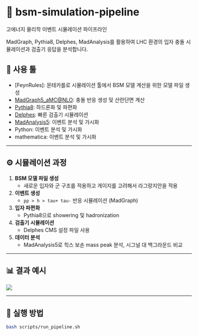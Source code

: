 # 🧪 bsm-simulation-pipeline 
고에너지 물리학 이벤트 시뮬레이션 파이프라인

MadGraph, Pythia8, Delphes, MadAnalysis를 활용하여 LHC 환경의 입자 충돌 시뮬레이션과 검출기 응답을 분석합니다.

## 📌 사용 툴

- [FeynRules]: 몬테카를로 시뮬레이션 툴에서 BSM 모델 계산을 위한 모델 파일 생성
- [MadGraph5_aMC@NLO](https://launchpad.net/mg5amcnlo): 충돌 반응 생성 및 산란단면 계산
- [Pythia8](http://home.thep.lu.se/~torbjorn/Pythia.html): 하드론화 및 파편화
- [Delphes](https://delphes.gitlab.io/): 빠른 검출기 시뮬레이션
- [MadAnalysis5](https://madanalysis.irmp.ucl.ac.be/): 이벤트 분석 및 가시화
- Python: 이벤트 분석 및 가시화
- mathematica: 이벤트 분석 및 가시화

---

## ⚙️ 시뮬레이션 과정

1. **BSM 모델 파일 생성**
   - 새로운 입자와 군 구조를 적용하고 게이지를 고려해서 라그랑지안을 적용
2. **이벤트 생성**
   - `pp > h > tau+ tau-` 반응 시뮬레이션 (MadGraph)
3. **입자 파편화**
   - Pythia8으로 showering 및 hadronization
4. **검출기 시뮬레이션**
   - Delphes CMS 설정 파일 사용
5. **데이터 분석**
   - MadAnalysis5로 힉스 보손 mass peak 분석, 시그널 대 백그라운드 비교

---

## 📊 결과 예시

![](results/plots/higgs_mass_peak.png)

---

## 📁 실행 방법

```bash
bash scripts/run_pipeline.sh
